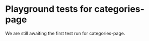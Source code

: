 # Playground tests for categories-page
We are still awaiting the first test run for categories-page.
